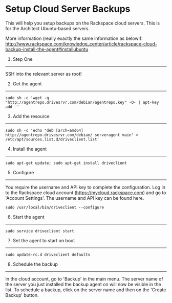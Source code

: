 Setup Cloud Server Backups
==========================

This will help you setup backups on the Rackspace cloud servers. This is for the Architect Ubuntu-based servers.

More information (really exactly the same information as below!): http://www.rackspace.com/knowledge_center/article/rackspace-cloud-backup-install-the-agent#installubuntu

1. Step One
--------

SSH into the relevant server as root!

2. Get the agent
-------------

~~~:bash
sudo sh -c 'wget -q "http://agentrepo.drivesrvr.com/debian/agentrepo.key" -O- | apt-key add -'
~~~

3. Add the resource
----------------

~~~:bash
sudo sh -c 'echo "deb [arch=amd64] http://agentrepo.drivesrvr.com/debian/ serveragent main" > /etc/apt/sources.list.d/driveclient.list'
~~~

4. Install the agent
-----------------

~~~:bash
sudo apt-get update; sudo apt-get install driveclient
~~~

5. Configure
---------

You require the username and API key to complete the configuration. Log in to the Rackspace cloud account (https://mycloud.rackspace.com) and go to 'Account Settings'. The username and API key can be found here.

~~~:bash
sudo /usr/local/bin/driveclient --configure
~~~

6. Start the agent
---------------

~~~:bash
sudo service driveclient start
~~~

7. Set the agent to start on boot
------------------------------

~~~:bash
sudo update-rc.d driveclient defaults
~~~

8. Schedule the backup
-------------------

In the cloud account, go to 'Backup' in the main menu. The server name of the server you just installed the backup agent on will now be visible in the list. To schedule a backup, click on the server name and then on the 'Create Backup' button.




